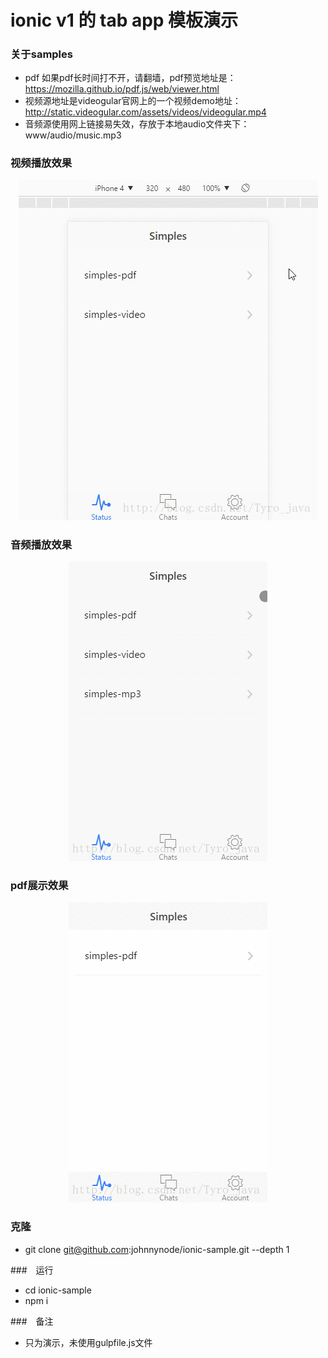# ionic v1 的 tab app 模板演示

### 关于samples
- pdf 如果pdf长时间打不开，请翻墙，pdf预览地址是：https://mozilla.github.io/pdf.js/web/viewer.html
- 视频源地址是videogular官网上的一个视频demo地址：http://static.videogular.com/assets/videos/videogular.mp4
- 音频源使用网上链接易失效，存放于本地audio文件夹下：www/audio/music.mp3

### 视频播放效果
<div align=center>
  <img src="pic/video.gif"/>
</div>

### 音频播放效果
<div align=center>
  <img src="pic/audio.gif"/>
</div>

### pdf展示效果
<div align=center>
  <img src="pic/pdf.gif"/>
</div>

### 克隆
- git clone git@github.com:johnnynode/ionic-sample.git --depth 1

###　运行
- cd ionic-sample
- npm i

###　备注
- 只为演示，未使用gulpfile.js文件